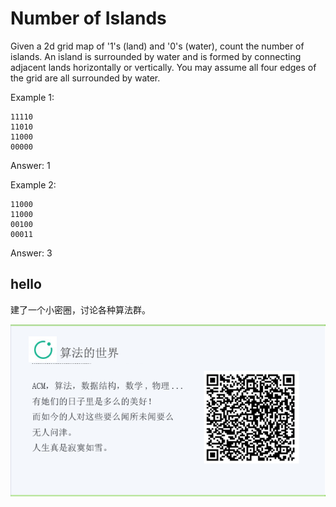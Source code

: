 # Number of Islands

Given a 2d grid map of '1's (land) and '0's (water), count the number of islands. An island is surrounded by water and is formed by connecting adjacent lands horizontally or vertically. You may assume all four edges of the grid are all surrounded by water.

Example 1:

```
11110
11010
11000
00000
```

Answer: 1  

Example 2:  

```
11000
11000
00100
00011
```

Answer: 3

## hello

建了一个小密圈，讨论各种算法群。  

![小密圈](/images/suanfa_xiaomiquan.jpg)

